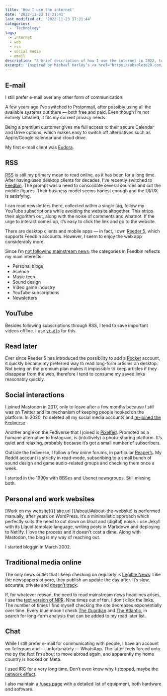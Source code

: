 ```yaml
---
title: 'How I use the internet'
date: '2022-11-23 17:21:41'
last_modified_at: '2022-11-23 17:21:44'
categories:
  - 'Technology'
tags:
  - internet
  - web
  - rss
  - social media
  - email
description: "A brief description of how I use the internet in 2022, two years after leaving the major social networks."
excerpt: 'Inspired by Michael Harley’s <a href="https://obsolete29.com/posts/2022/11/07/how-i-internet/">How I Internet</a>, which was inspired by Cassey Lottman’s, <a href="https://www.cassey.dev/posts/2022-11-05-my-internet/">My Internet</a>, I’m sharing how I spend my time online.'
---
```

## E-mail

I still prefer e-mail over any other form of communication.

A few years ago I’ve switched to [Protonmail](https://proton.me), after possibly using all the available systems out there — both free and paid. Even though I’m not entirely satisfied, it fits my current privacy needs.

Being a premium customer gives me full access to their secure Calendar and Drive options, which makes easy to switch off alternatives such as Apple/Google calendar and cloud drive.

My first e-mail client was [Eudora](https://en.wikipedia.org/wiki/Eudora_(email_client)).

## RSS

[RSS](https://en.wikipedia.org/wiki/RSS) is still my primary mean to read online, as it has been for a long time. After having used desktop clients for decades, I’ve recently switched to [Feedbin](https://feedbin.com/). The prompt was a need to consolidate several sources and cut the middle figures. Their business model seems honest enough and the UI/UX is satisfying.

I can read newsletters there, collected within a single tag, follow my YouTube subscriptions while avoiding the website altogether. This strips their algorithm out, along with the noise of comments and whatnot. If the urge to interact comes up, it’s easy to click the link and go to the website.

There are desktop clients and mobile apps — in fact, I own [Reeder 5](https://reederapp.com/), which supports Feedbin accounts. However, I seem to enjoy the web app considerably more.

Since I’m [not following mainstream news](/blog/degrowth/), the categories in Feedbin reflects my main interests:

- Personal blogs
- Science
- Music tech
- Sound design
- Video game industry
- YouTube subscriptions
- Newsletters

## YouTube

Besides following subscriptions through RSS, I tend to save important videos offline. I use [`yt-dlp`](https://github.com/yt-dlp/yt-dlp) for this.

## Read later

Ever since Reeder 5 has introduced the possibility to add a [Pocket](https://getpocket.com/) account, it quickly became my preferred way to read long-form articles on desktop. Not being on the premium plan makes it impossible to keep articles if they disappear from the web, therefore I tend to consume my saved links reasonably quickly.

## Social interactions

I joined Mastodon in 2017, only to leave after a few months because I still was on Twitter and its mechanism of keeping people hooked on the platform. In 2020, I’d deleted all my social media accounts and [re-joined the Fediverse](https://indieweb.social/web/@m2m).

Another angle on the Fediverse that I joined is [Pixelfed](https://pixelfed.social/@m2m). Promoted as a humane alternative to Instagram, is (intuitively) a photo-sharing platform. It’s quiet and relaxing, probably because it’s got a small number of subscribers.

Outside the fediverse, I follow a few onine forums, in particular [Reaper’s](https://forum.cockos.com/forumdisplay.php?f=20). My Reddit account is strictly in read-mode, subscribing to a small bunch of sound design and game audio-related groups and checking them once a week.

I started in the 1990s with BBSes and Usenet newsgroups. Still missing both.

## Personal and work websites

[Work on my website]({{ site.url }}/about/#about-the-website) is performed manually, after years on WordPress. It’s a minimalistic approach which perfectly suits the need to cut down on bloat and (digital) noise. I use Jekyll with its Liquid template language, writing posts in Markdown and deploying to Netlify. I love the process and it doesn’t cost a dime. Along with Mastodon, the blog is my way of reaching out.

I started bloggin in March 2002.

## Traditional media online

The only news outlet that I keep checking on regularly is [Legible News](https://legiblenews.com/). Like the newspapers of yore, they publish an update the day after. It’s slow, accurate, private and [doesn’t track](https://legiblenews.com/about).

If, for whatever reason, the need to read mainstream news headlines arises, I use the [text version of NPR](https://text.npr.org/). Nine times out of ten, I don’t click the links. The number of times I find myself checking the site decreases exponentially over time. Every blue moon I check [The Guardian](https://www.theguardian.com/international) and [The Atlantic](https://www.theatlantic.com/world/), in search for long-form analysis that can be added to my read later list.

## Chat

While I still prefer e-mail for communicating with people, I have an account on Telegram and — unfortunately — WhatsApp. The latter feels forced onto me by the fact I’m about to move abroad again, and apparently my home country is hooked on Meta.

I used IRC for a very long time. Don’t even know why I stopped, maybe the [network effect](https://en.wikipedia.org/wiki/Network_effect).

I also maintain a [/uses page](/uses/) with a detailed list of equipment, both hardware and software.
